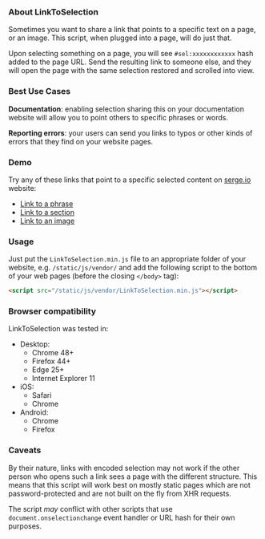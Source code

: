 ### About LinkToSelection


Sometimes you want to share a link that points to a specific text on a page, or an image.
This script, when plugged into a page, will do just that.

Upon selecting something on a page, you will see <code>#sel:xxxxxxxxxxxx</code> hash
added to the page URL. Send the resulting link to someone else, and they will open the
page with the same selection restored and scrolled into view.

### Best Use Cases

__Documentation__: enabling selection sharing this on your documentation website will allow you to point others to specific phrases or words.

__Reporting errors__: your users can send you links to typos or other kinds of errors that they find on your website pages.

### Demo

Try any of these links that point to a specific selected content on [serge.io](https://serge.io/) website:

  * [Link to a phrase](https://serge.io/#sel:ZGl2L2Rpdi4yL2Rpdi4zL2Rpdi9wLjEvQDoxMDctKjoxNjQ)
  * [Link to a section](https://serge.io/docs/dev/callbacks/#sel:I2JlZm9yZV91cGRhdGVfZGF0YWJhc2VfZnJvbV9zb3VyY2VfZmlsZXMvYS1kaXYvZGl2LjIvZGl2L2Rpdi4xL3AuNy9ALjE6MTIw)
  * [Link to an image](https://serge.io/docs/localization-cycle/#sel:ZGl2L2Rpdi4yL2Rpdi9kaXYuMS9wLjItKjox)

### Usage

Just put the `LinkToSelection.min.js` file to an appropriate folder of your website, e.g. `/static/js/vendor/` and add the following script to the bottom of your web pages (before the closing `</body>` tag):

```html
<script src="/static/js/vendor/LinkToSelection.min.js"></script>
```

### Browser compatibility

LinkToSelection was tested in:

  * Desktop:
    * Chrome 48+
    * Firefox 44+
    * Edge 25+
    * Internet Explorer 11
  * iOS:
    * Safari
    * Chrome
  * Android:
    * Chrome
    * Firefox

### Caveats

By their nature, links with encoded selection may not work if the other person who opens such a link sees a page with the different structure. This means that this script will work best on mostly static pages which are not password-protected and are not built on the fly from XHR requests.

The script *may* conflict with other scripts that use `document.onselectionchange` event handler or URL hash for their own purposes.